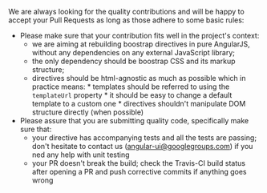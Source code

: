 We are always looking for the quality contributions and will be happy to accept your Pull Requests as long as those adhere to some basic rules:

* Please make sure that your contribution fits well in the project's context:
  * we are aiming at rebuilding boostrap directives in pure AngularJS, without any dependencies on any external JavaScript library;
  * the only dependency should be boostrap CSS and its markup structure;
  * directives should be html-agnostic as much as possible which in practice means:
        * templates should be referred to using the `templateUrl` property
        * it should be easy to change a default template to a custom one
        * directives shouldn't manipulate DOM structure directly (when possible)
* Please assure that you are submitting quality code, specifically make sure that:
  * your directive has accompanying tests and all the tests are passing; don't hesitate to contact us (angular-ui@googlegroups.com) if you ned any help with unit testing
  * your PR doesn't break the build; check the Travis-CI build status after opening a PR and push corrective commits if anything goes wrong
